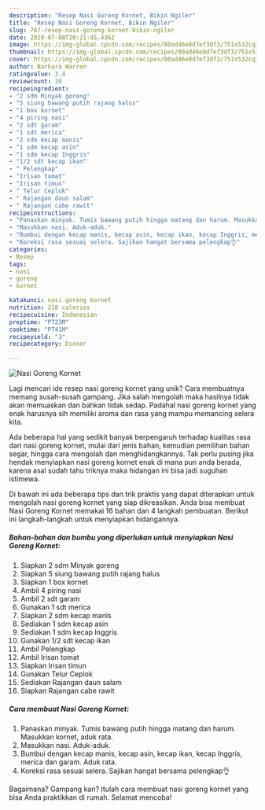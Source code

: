 ```yaml
---
description: "Resep Nasi Goreng Kornet, Bikin Ngiler"
title: "Resep Nasi Goreng Kornet, Bikin Ngiler"
slug: 767-resep-nasi-goreng-kornet-bikin-ngiler
date: 2020-07-08T20:21:45.436Z
image: https://img-global.cpcdn.com/recipes/80ad46e8d7ef3df3/751x532cq70/nasi-goreng-kornet-foto-resep-utama.jpg
thumbnail: https://img-global.cpcdn.com/recipes/80ad46e8d7ef3df3/751x532cq70/nasi-goreng-kornet-foto-resep-utama.jpg
cover: https://img-global.cpcdn.com/recipes/80ad46e8d7ef3df3/751x532cq70/nasi-goreng-kornet-foto-resep-utama.jpg
author: Barbara Warren
ratingvalue: 3.4
reviewcount: 10
recipeingredient:
- "2 sdm Minyak goreng"
- "5 siung bawang putih rajang halus"
- "1 box kornet"
- "4 piring nasi"
- "2 sdt garam"
- "1 sdt merica"
- "2 sdm kecap manis"
- "1 sdm kecap asin"
- "1 sdm kecap Inggris"
- "1/2 sdt kecap ikan"
- " Pelengkap"
- "Irisan tomat"
- "Irisan timun"
- " Telur Ceplok"
- " Rajangan daun salam"
- " Rajangan cabe rawit"
recipeinstructions:
- "Panaskan minyak. Tumis bawang putih hingga matang dan harum. Masukkan kornet, aduk rata."
- "Masukkan nasi. Aduk-aduk."
- "Bumbui dengan kecap manis, kecap asin, kecap ikan, kecap Inggris, merica dan garam. Aduk rata."
- "Koreksi rasa sesuai selera. Sajikan hangat bersama pelengkap👌"
categories:
- Resep
tags:
- nasi
- goreng
- kornet

katakunci: nasi goreng kornet 
nutrition: 218 calories
recipecuisine: Indonesian
preptime: "PT23M"
cooktime: "PT41M"
recipeyield: "3"
recipecategory: Dinner

---
```



![Nasi Goreng Kornet](https://img-global.cpcdn.com/recipes/80ad46e8d7ef3df3/751x532cq70/nasi-goreng-kornet-foto-resep-utama.jpg)

Lagi mencari ide resep nasi goreng kornet yang unik? Cara membuatnya memang susah-susah gampang. Jika salah mengolah maka hasilnya tidak akan memuaskan dan bahkan tidak sedap. Padahal nasi goreng kornet yang enak harusnya sih memiliki aroma dan rasa yang mampu memancing selera kita.

Ada beberapa hal yang sedikit banyak berpengaruh terhadap kualitas rasa dari nasi goreng kornet, mulai dari jenis bahan, kemudian pemilihan bahan segar, hingga cara mengolah dan menghidangkannya. Tak perlu pusing jika hendak menyiapkan nasi goreng kornet enak di mana pun anda berada, karena asal sudah tahu triknya maka hidangan ini bisa jadi suguhan istimewa.




Di bawah ini ada beberapa tips dan trik praktis yang dapat diterapkan untuk mengolah nasi goreng kornet yang siap dikreasikan. Anda bisa membuat Nasi Goreng Kornet memakai 16 bahan dan 4 langkah pembuatan. Berikut ini langkah-langkah untuk menyiapkan hidangannya.

<!--inarticleads1-->

##### Bahan-bahan dan bumbu yang diperlukan untuk menyiapkan Nasi Goreng Kornet:

1. Siapkan 2 sdm Minyak goreng
1. Siapkan 5 siung bawang putih rajang halus
1. Siapkan 1 box kornet
1. Ambil 4 piring nasi
1. Ambil 2 sdt garam
1. Gunakan 1 sdt merica
1. Siapkan 2 sdm kecap manis
1. Sediakan 1 sdm kecap asin
1. Sediakan 1 sdm kecap Inggris
1. Gunakan 1/2 sdt kecap ikan
1. Ambil  Pelengkap
1. Ambil Irisan tomat
1. Siapkan Irisan timun
1. Gunakan  Telur Ceplok
1. Sediakan  Rajangan daun salam
1. Siapkan  Rajangan cabe rawit




<!--inarticleads2-->

##### Cara membuat Nasi Goreng Kornet:

1. Panaskan minyak. Tumis bawang putih hingga matang dan harum. Masukkan kornet, aduk rata.
1. Masukkan nasi. Aduk-aduk.
1. Bumbui dengan kecap manis, kecap asin, kecap ikan, kecap Inggris, merica dan garam. Aduk rata.
1. Koreksi rasa sesuai selera. Sajikan hangat bersama pelengkap👌




Bagaimana? Gampang kan? Itulah cara membuat nasi goreng kornet yang bisa Anda praktikkan di rumah. Selamat mencoba!
